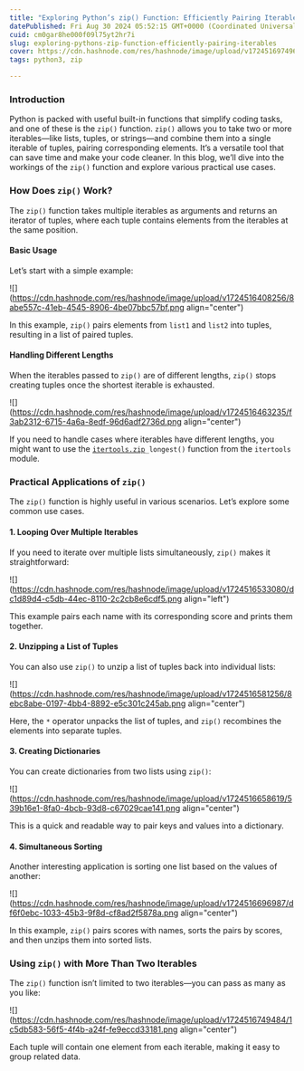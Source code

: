 ```yaml
---
title: "Exploring Python’s zip() Function: Efficiently Pairing Iterables 🔗🐍"
datePublished: Fri Aug 30 2024 05:52:15 GMT+0000 (Coordinated Universal Time)
cuid: cm0gar8he000f09l75yt2hr7i
slug: exploring-pythons-zip-function-efficiently-pairing-iterables
cover: https://cdn.hashnode.com/res/hashnode/image/upload/v1724516974968/bed9a839-2cdd-4d9a-b1b3-8d58096e102b.webp
tags: python3, zip

---
```


### **Introduction**

Python is packed with useful built-in functions that simplify coding tasks, and one of these is the `zip()` function. `zip()` allows you to take two or more iterables—like lists, tuples, or strings—and combine them into a single iterable of tuples, pairing corresponding elements. It’s a versatile tool that can save time and make your code cleaner. In this blog, we’ll dive into the workings of the `zip()` function and explore various practical use cases.

### **How Does** `zip()` Work?

The `zip()` function takes multiple iterables as arguments and returns an iterator of tuples, where each tuple contains elements from the iterables at the same position.

#### **Basic Usage**

Let’s start with a simple example:

![](https://cdn.hashnode.com/res/hashnode/image/upload/v1724516408256/8abe557c-41eb-4545-8906-4be07bbc57bf.png align="center")

In this example, `zip()` pairs elements from `list1` and `list2` into tuples, resulting in a list of paired tuples.

#### **Handling Different Lengths**

When the iterables passed to `zip()` are of different lengths, `zip()` stops creating tuples once the shortest iterable is exhausted.

![](https://cdn.hashnode.com/res/hashnode/image/upload/v1724516463235/f3ab2312-6715-4a6a-8edf-96d6adf2736d.png align="center")

If you need to handle cases where iterables have different lengths, you might want to use the [`itertools.zip`](http://itertools.zip)`_longest()` function from the `itertools` module.

### **Practical Applications of** `zip()`

The `zip()` function is highly useful in various scenarios. Let’s explore some common use cases.

#### **1\. Looping Over Multiple Iterables**

If you need to iterate over multiple lists simultaneously, `zip()` makes it straightforward:

![](https://cdn.hashnode.com/res/hashnode/image/upload/v1724516533080/dc1d89d4-c5db-44ec-8110-2c2cb8e6cdf5.png align="left")

This example pairs each name with its corresponding score and prints them together.

#### **2\. Unzipping a List of Tuples**

You can also use `zip()` to unzip a list of tuples back into individual lists:

![](https://cdn.hashnode.com/res/hashnode/image/upload/v1724516581256/8ebc8abe-0197-4bb4-8892-e5c301c245ab.png align="center")

Here, the `*` operator unpacks the list of tuples, and `zip()` recombines the elements into separate tuples.

#### **3\. Creating Dictionaries**

You can create dictionaries from two lists using `zip()`:

![](https://cdn.hashnode.com/res/hashnode/image/upload/v1724516658619/539b16e1-8fa0-4bcb-93d8-c67029cae141.png align="center")

This is a quick and readable way to pair keys and values into a dictionary.

#### **4\. Simultaneous Sorting**

Another interesting application is sorting one list based on the values of another:

![](https://cdn.hashnode.com/res/hashnode/image/upload/v1724516696987/df6f0ebc-1033-45b3-9f8d-cf8ad2f5878a.png align="center")

In this example, `zip()` pairs scores with names, sorts the pairs by scores, and then unzips them into sorted lists.

### **Using** `zip()` with More Than Two Iterables

The `zip()` function isn’t limited to two iterables—you can pass as many as you like:

![](https://cdn.hashnode.com/res/hashnode/image/upload/v1724516749484/1c5db583-56f5-4f4b-a24f-fe9eccd33181.png align="center")

Each tuple will contain one element from each iterable, making it easy to group related data.